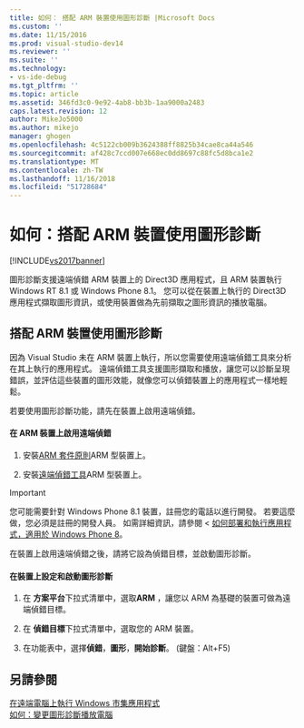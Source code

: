 ```yaml
---
title: 如何： 搭配 ARM 裝置使用圖形診斷 |Microsoft Docs
ms.custom: ''
ms.date: 11/15/2016
ms.prod: visual-studio-dev14
ms.reviewer: ''
ms.suite: ''
ms.technology:
- vs-ide-debug
ms.tgt_pltfrm: ''
ms.topic: article
ms.assetid: 346fd3c0-9e92-4ab8-bb3b-1aa9000a2483
caps.latest.revision: 12
author: MikeJo5000
ms.author: mikejo
manager: ghogen
ms.openlocfilehash: 4c5122cb009b3624388ff8825b34cae8ca44a546
ms.sourcegitcommit: af428c7ccd007e668ec0dd8697c88fc5d8bca1e2
ms.translationtype: MT
ms.contentlocale: zh-TW
ms.lasthandoff: 11/16/2018
ms.locfileid: "51728684"
---
```

# <a name="how-to-use-graphics-diagnostics-with-an-arm-device"></a>如何：搭配 ARM 裝置使用圖形診斷
[!INCLUDE[vs2017banner](../includes/vs2017banner.md)]

圖形診斷支援遠端偵錯 ARM 裝置上的 Direct3D 應用程式，且 ARM 裝置執行 Windows RT 8.1 或 Windows Phone 8.1。 您可以從在裝置上執行的 Direct3D 應用程式擷取圖形資訊，或使用裝置做為先前擷取之圖形資訊的播放電腦。  
  
## <a name="using-graphics-diagnostics-with-an-arm-based-device"></a>搭配 ARM 裝置使用圖形診斷  
 因為 Visual Studio 未在 ARM 裝置上執行，所以您需要使用遠端偵錯工具來分析在其上執行的應用程式。 遠端偵錯工具支援圖形擷取和播放，讓您可以診斷呈現錯誤，並評估這些裝置的圖形效能，就像您可以偵錯裝置上的應用程式一樣地輕鬆。  
  
 若要使用圖形診斷功能，請先在裝置上啟用遠端偵錯。  
  
#### <a name="to-enable-remote-debugging-on-your-arm-based-device"></a>在 ARM 裝置上啟用遠端偵錯  
  
1.  安裝[ARM 套件原則](http://msdn.microsoft.com/windows/desktop/dn469188)ARM 型裝置上。  
  
2.  安裝[遠端偵錯工具](http://go.microsoft.com/fwlink/?LinkId=393086)ARM 型裝置上。  
  
> [!IMPORTANT]
>  您可能需要針對 Windows Phone 8.1 裝置，註冊您的電話以進行開發。 若要這麼做，您必須是註冊的開發人員。 如需詳細資訊，請參閱 <<c0> [ 如何部署和執行應用程式，適用於 Windows Phone 8](http://msdn.microsoft.com/library/windowsphone/develop/ff402565.aspx)。  
  
 在裝置上啟用遠端偵錯之後，請將它設為偵錯目標，並啟動圖形診斷。  
  
#### <a name="to-configure-and-start-graphics-diagnostics-on-your-device"></a>在裝置上設定和啟動圖形診斷  
  
1.  在 **方案平台**下拉式清單中，選取**ARM** ，讓您以 ARM 為基礎的裝置可做為遠端偵錯目標。  
  
2.  在 **偵錯目標**下拉式清單中，選取您的 ARM 裝置。  
  
3.  在功能表中，選擇**偵錯**，**圖形**，**開始診斷**。 (鍵盤：Alt+F5)  
  
## <a name="see-also"></a>另請參閱  
 [在遠端電腦上執行 Windows 市集應用程式](../debugger/run-windows-store-apps-on-a-remote-machine.md)   
 [如何：變更圖形診斷播放電腦](../debugger/how-to-change-the-graphics-diagnostics-playback-machine.md)



